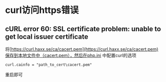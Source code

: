 # curl访问https错误

## cURL error 60: SSL certificate problem: unable to get local issuer certificate

将[https://curl.haxx.se/ca/cacert.pem](https://curl.haxx.se/ca/cacert.pem)保存到本地文件中（cacert.pem），然后在php.ini 中配置curl的选项

`curl.cainfo = "path_to_cert\cacert.pem"`

重启即可